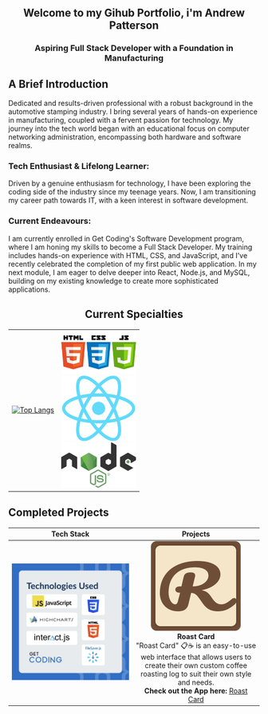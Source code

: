 <div align="center">
  
## Welcome to my Gihub Portfolio, i'm Andrew Patterson
###  Aspiring Full Stack Developer with a Foundation in Manufacturing 

</div>


## A Brief Introduction
Dedicated and results-driven professional with a robust background in the automotive stamping industry. I bring several years of hands-on experience in manufacturing, coupled with a fervent passion for technology. My journey into the tech world began with an educational focus on computer networking administration, encompassing both hardware and software realms.

### Tech Enthusiast & Lifelong Learner:
Driven by a genuine enthusiasm for technology, I have been exploring the coding side of the industry since my teenage years. Now, I am transitioning my career path towards IT, with a keen interest in software development.

### Current Endeavours:
I am currently enrolled in Get Coding's Software Development program, where I am honing my skills to become a Full Stack Developer. My training includes hands-on experience with HTML, CSS, and JavaScript, and I've recently celebrated the completion of my first public web application. In my next module, I am eager to delve deeper into React, Node.js, and MySQL, building on my existing knowledge to create more sophisticated applications.

<div align="center">
  
## Current Specialties

<table>
<tr>
<td>

[![Top Langs](https://github-readme-stats.vercel.app/api/top-langs/?username=derethan)](https://github.com/anuraghazra/github-readme-stats)

</td>
<td>
  
<img src="https://github.com/derethan/derethan/blob/main/webdevicons.png" alt="RoastCard Logo" width="150px">
<br />
<img src="https://github.com/derethan/derethan/blob/main/React-icon.svg.png" alt="RoastCard Logo" width="150px">
<br />
<img src="https://github.com/derethan/derethan/blob/main/Node.js_logo.svg" alt="RoastCard Logo" width="150px">


</td>
</tr>
</table>
  

</div>

## Completed Projects
| Tech Stack  | Projects |
| :---: | :---: |
| ![RoastCard Logo](https://github.com/derethan/derethan/blob/main/rc_techstack.jpg)  | ![RoastCard Logo](https://github.com/derethan/derethan/blob/main/RC_logo.png) <br /> **Roast Card** <br /> "Roast Card" 📋☕ is an easy-to-use web interface that allows users to create their own custom coffee roasting log to suit their own style and needs. <br /> **Check out the App here:** [Roast Card](https://derethan.github.io/RoastCard/)|



